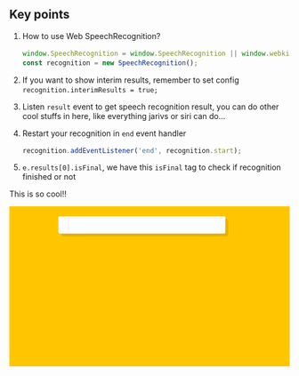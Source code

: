 ## Key points

1. How to use Web SpeechRecognition?
    ```js
    window.SpeechRecognition = window.SpeechRecognition || window.webkitSpeechRecognition;
    const recognition = new SpeechRecognition();
    ```

2. If you want to show interim results, remember to set config `recognition.interimResults = true;`

3. Listen `result` event to get speech recognition result, you can do other cool stuffs in here, like everything jarivs or siri can do...

4. Restart your recognition in `end` event handler
    ```js
    recognition.addEventListener('end', recognition.start);
    ```

5. `e.results[0].isFinal`, we have this `isFinal` tag to check if recognition finished or not

This is so cool!!

![Screenshot](./screenshot.gif)
